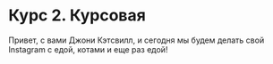 # Курс 2. Курсовая #


Привет, с вами Джони Кэтсвилл, и сегодня мы будем делать свой Instagram 
с едой, котами и еще раз едой! 
